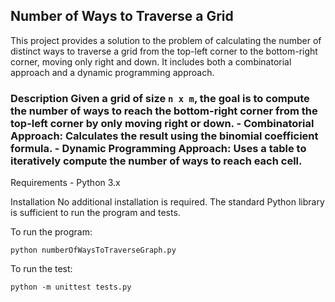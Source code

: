 ## Number of Ways to Traverse a Grid 


This project provides a solution to the problem of calculating the number of distinct ways to traverse a grid from the top-left corner to the bottom-right corner, moving only right and down. It includes both a combinatorial approach and a dynamic programming approach. 

### Description Given a grid of size `n x m`, the goal is to compute the number of ways to reach the bottom-right corner from the top-left corner by only moving right or down. -  **Combinatorial Approach**: Calculates the result using the binomial coefficient formula. -  **Dynamic Programming Approach**: Uses a table to iteratively compute the number of ways to reach each cell. 

Requirements  - Python 3.x 

Installation No additional installation is required. The standard Python library is sufficient to run the program and tests. 

To run the program:
```
python numberOfWaysToTraverseGraph.py
```
To run the test:
```
python -m unittest tests.py
```

